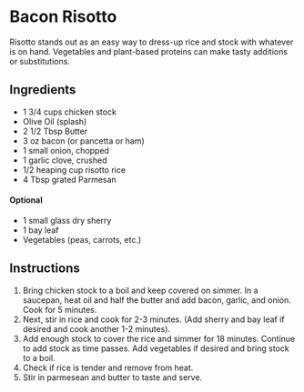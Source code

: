 # Bacon Risotto
Risotto stands out as an easy way to dress-up rice and stock with whatever is on hand. 
Vegetables and plant-based proteins can make tasty additions or substitutions.

## Ingredients
 - 1 3/4 cups chicken stock
 - Olive Oil (splash) 
 - 2 1/2 Tbsp Butter
 - 3 oz bacon (or pancetta or ham)
 - 1 small onion, chopped
 - 1 garlic clove, crushed
 - 1/2 heaping cup risotto rice
 - 4 Tbsp grated Parmesan

#### Optional
 - 1 small glass dry sherry
 - 1 bay leaf
 - Vegetables (peas, carrots, etc.)

## Instructions

1. Bring chicken stock to a boil and keep covered on simmer. 
   In a saucepan, heat oil and half the butter and add bacon, garlic, and onion. 
   Cook for 5 minutes.
2. Next, stir in rice and cook for 2-3 minutes. (Add sherry and bay leaf if desired and cook another 1-2 minutes).
3. Add enough stock to cover the rice and simmer for 18 minutes. Continue to add stock as time passes. Add vegetables if desired and bring stock to a boil. 
4. Check if rice is tender and remove from heat. 
5. Stir in parmesean and butter to taste and serve.




